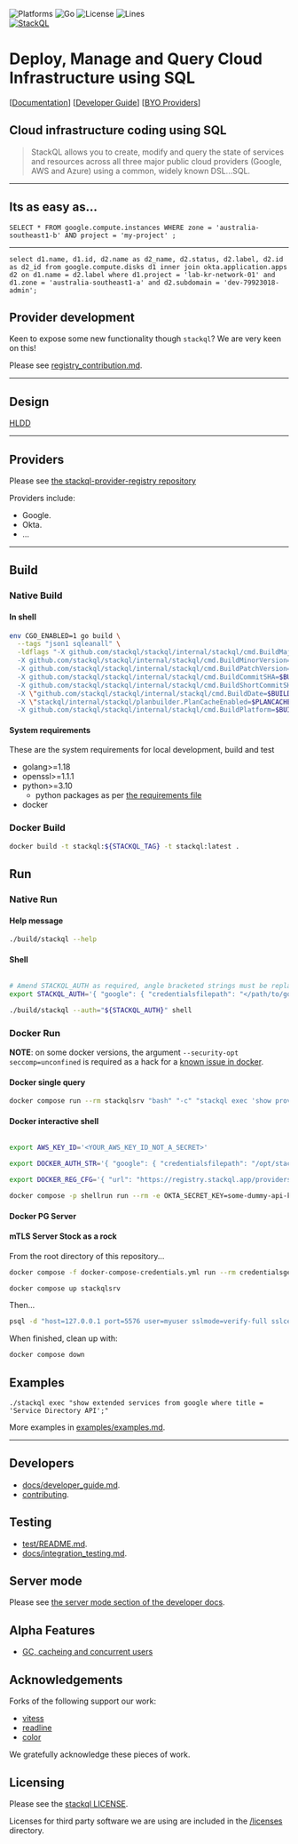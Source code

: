 <!-- language: lang-none -->

![Platforms](https://img.shields.io/badge/platform-windows%20macos%20linux-brightgreen)
![Go](https://github.com/stackql/stackql/workflows/Go/badge.svg)
![License](https://img.shields.io/github/license/stackql/stackql)
![Lines](https://img.shields.io/tokei/lines/github/stackql/stackql)  
[![StackQL](https://stackql.io/img/stackql-banner.png)](https://stackql.io/)  


# Deploy, Manage and Query Cloud Infrastructure using SQL

[[Documentation](https://docs.stackql.io/)]  [[Developer Guide](/docs/developer_guide.md)] [[BYO Providers](/docs/registry_contribution.md)]

## Cloud infrastructure coding using SQL

> StackQL allows you to create, modify and query the state of services and resources across all three major public cloud providers (Google, AWS and Azure) using a common, widely known DSL...SQL.

----
## Its as easy as...
    SELECT * FROM google.compute.instances WHERE zone = 'australia-southeast1-b' AND project = 'my-project' ;

----

```
select d1.name, d1.id, d2.name as d2_name, d2.status, d2.label, d2.id as d2_id from google.compute.disks d1 inner join okta.application.apps d2 on d1.name = d2.label where d1.project = 'lab-kr-network-01' and d1.zone = 'australia-southeast1-a' and d2.subdomain = 'dev-79923018-admin';
```

## Provider development

Keen to expose some new functionality though `stackql`?  We are very keen on this!  

Please see [registry_contribution.md](/docs/registry_contribution.md).

---

## Design

[HLDD](/docs/high-level-design.md)


---

## Providers

Please see [the stackql-provider-registry repository](https://github.com/stackql/stackql-provider-registry)

Providers include:

- Google.
- Okta.
- ...

---

## Build

### Native Build

#### In shell

```bash
env CGO_ENABLED=1 go build \
  --tags "json1 sqleanall" \
  -ldflags "-X github.com/stackql/stackql/internal/stackql/cmd.BuildMajorVersion=${BUILDMAJORVERSION:-1} \
  -X github.com/stackql/stackql/internal/stackql/cmd.BuildMinorVersion=${BUILDMINORVERSION:-1} \
  -X github.com/stackql/stackql/internal/stackql/cmd.BuildPatchVersion=${BUILDPATCHVERSION:-1} \
  -X github.com/stackql/stackql/internal/stackql/cmd.BuildCommitSHA=$BUILDCOMMITSHA \
  -X github.com/stackql/stackql/internal/stackql/cmd.BuildShortCommitSHA=$BUILDSHORTCOMMITSHA \
  -X \"github.com/stackql/stackql/internal/stackql/cmd.BuildDate=$BUILDDATE\" \
  -X \"stackql/internal/stackql/planbuilder.PlanCacheEnabled=$PLANCACHEENABLED\" \
  -X github.com/stackql/stackql/internal/stackql/cmd.BuildPlatform=$BUILDPLATFORM" -o ./build ./...


```

#### System requirements

These are the system requirements for local development, build and test

- golang>=1.18
- openssl>=1.1.1
- python>=3.10
    - python packages as per [the requirements file](/requirements.txt)
- docker

### Docker Build

```bash
docker build -t stackql:${STACKQL_TAG} -t stackql:latest .
```

## Run

### Native Run

#### Help message

```bash
./build/stackql --help

```

#### Shell

```bash

# Amend STACKQL_AUTH as required, angle bracketed strings must be replaced.
export STACKQL_AUTH='{ "google": { "credentialsfilepath": "</path/to/google/sa-key.json>", "type": "service_account" }, "okta": { "credentialsenvvar": "<OKTA_SECRET_KEY>", "type": "api_key" }, "github": { "type": "basic", "credentialsenvvar": "<GITHUB_CREDS>" }, "aws": { "type": "aws_signing_v4", "credentialsfilepath": "</path/to/aws/secret-key.txt>", "keyID": "<YOUR_AWS_KEY_NOT_A_SECRET>" }, "k8s": { "credentialsenvvar": "<K8S_TOKEN>", "type": "api_key", "valuePrefix": "Bearer " } }'

./build/stackql --auth="${STACKQL_AUTH}" shell

```

### Docker Run

**NOTE**: on some docker versions, the argument `--security-opt seccomp=unconfined` is required as a hack for a [known issue in docker](https://github.com/containers/skopeo/issues/1501). 

#### Docker single query

```bash
docker compose run --rm stackqlsrv "bash" "-c" "stackql exec 'show providers;'"
```

#### Docker interactive shell

```bash

export AWS_KEY_ID='<YOUR_AWS_KEY_ID_NOT_A_SECRET>'

export DOCKER_AUTH_STR='{ "google": { "credentialsfilepath": "/opt/stackql/keys/sa-key.json", "type": "service_account" }, "okta": { "credentialsenvvar": "OKTA_SECRET_KEY", "type": "api_key" }, "github": { "type": "basic", "credentialsenvvar": "GITHUB_CREDS" }, "aws": { "type": "aws_signing_v4", "credentialsfilepath": "/opt/stackql/keys/integration/aws-secret-key.txt", "keyID": "'${AWS_KEY_ID}'" }, "k8s": { "credentialsenvvar": "K8S_TOKEN", "type": "api_key", "valuePrefix": "Bearer " } }'

export DOCKER_REG_CFG='{ "url": "https://registry.stackql.app/providers" }'

docker compose -p shellrun run --rm -e OKTA_SECRET_KEY=some-dummy-api-key -e GITHUB_SECRET_KEY=some-dummy-github-key -e K8S_SECRET_KEY=some-k8s-token -e REGISTRY_SRC=test/registry-mocked stackqlsrv bash -c "stackql shell --registry='${DOCKER_REG_CFG}' --auth='${DOCKER_AUTH_STR}'"
```

#### Docker PG Server

#### mTLS Server Stock as a rock

From the root directory of this repository...

```bash
docker compose -f docker-compose-credentials.yml run --rm credentialsgen 

docker compose up stackqlsrv
```

Then...

```bash
psql -d "host=127.0.0.1 port=5576 user=myuser sslmode=verify-full sslcert=./vol/srv/credentials/pg_client_cert.pem sslkey=./vol/srv/credentials/pg_client_key.pem sslrootcert=./vol/srv/credentials/pg_server_cert.pem dbname=mydatabase"
```

When finished, clean up with:

```bash
docker compose down
```



## Examples

```
./stackql exec "show extended services from google where title = 'Service Directory API';"
```

More examples in [examples/examples.md](/examples/examples.md).

---

## Developers

- [docs/developer_guide.md](/docs/developer_guide.md).
- [contributing](/CONTRIBUTING.md).

## Testing

- [test/README.md](/test/README.md).
- [docs/integration_testing.md](/docs/integration_testing.md).

## Server mode

Please see [the server mode section of the developer docs](/docs/developer_guide.md#server-mode).

## Alpha Features

- [GC, cacheing and concurrent users](/docs/GC_cache_concurrency.md)

## Acknowledgements

Forks of the following support our work:

  - [vitess](https://vitess.io/)
  - [readline](https://github.com/chzyer/readline)
  - [color](https://github.com/fatih/color)

We gratefully acknowledge these pieces of work.

## Licensing

Please see the [stackql LICENSE](/LICENSE).

Licenses for third party software we are using are included in the [/licenses](/licenses) directory.
